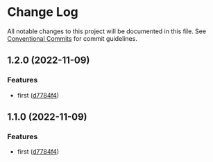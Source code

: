 # Change Log

All notable changes to this project will be documented in this file.
See [Conventional Commits](https://conventionalcommits.org) for commit guidelines.

## 1.2.0 (2022-11-09)

### Features

- first ([d7784f4](https://github.com/andreidmt/mvp/commit/d7784f4c9554f48024d17c8eaf65372474bd36dd))

## 1.1.0 (2022-11-09)

### Features

- first ([d7784f4](https://github.com/andreidmt/mvp/commit/d7784f4c9554f48024d17c8eaf65372474bd36dd))
